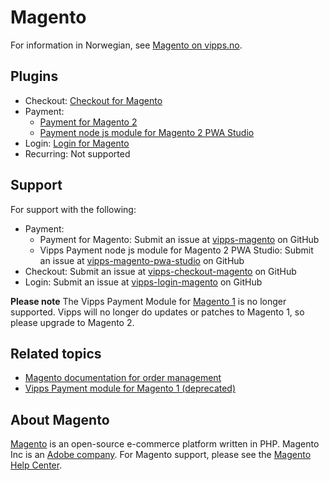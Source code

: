 <!-- START_METADATA
---
hide_table_of_contents: true
pagination_next: null
pagination_prev: null
---
END_METADATA -->

# Magento

For information in Norwegian, see [Magento on vipps.no](https://www.vipps.no/produkter-og-tjenester/bedrift/ta-betalt-paa-nett/ta-betalt-paa-nett/magento/).

## Plugins

* Checkout: [Checkout for Magento](https://developer.vippsmobilepay.com/docs/plugins-ext/checkout-magento)
* Payment:
  * [Payment for Magento 2](https://developer.vippsmobilepay.com/docs/plugins-ext/magento/)
  * [Payment node js module for Magento 2 PWA Studio](https://developer.vippsmobilepay.com/docs/plugins-ext/magento-pwa-studio/)
* Login: [Login for Magento](https://developer.vippsmobilepay.com/docs/plugins-ext/login-magento/)
* Recurring: Not supported

## Support

For support with the following:

* Payment:
  * Payment for Magento: Submit an issue at [vipps-magento](https://github.com/vippsas/vipps-magento) on GitHub
  * Vipps Payment node js module for Magento 2 PWA Studio: Submit an issue at [vipps-magento-pwa-studio](https://github.com/vippsas/vipps-magento-pwa-studio) on GitHub
* Checkout: Submit an issue at [vipps-checkout-magento](https://github.com/vippsas/vipps-checkout-magento) on GitHub
* Login: Submit an issue at [vipps-login-magento](https://github.com/vippsas/vipps-login-magento) on GitHub

**Please note** The Vipps Payment Module for [Magento 1](https://github.com/vippsas/vipps-magento-v1) is no longer supported. Vipps will no longer do updates or patches to Magento 1, so please upgrade to Magento 2.

## Related topics

* [Magento documentation for order management](https://docs.magento.com/m2/ce/user_guide/sales/order-management.html)
* [Vipps Payment module for Magento 1 (deprecated)](https://github.com/vippsas/vipps-magento-v1)

## About Magento

[Magento](https://magento.com) is an open-source e-commerce platform written in PHP.
Magento Inc is an [Adobe company](https://business.adobe.com/products/magento/magento-commerce.html).
For Magento support, please see the [Magento Help Center](https://support.magento.com/hc/en-us).
